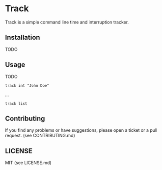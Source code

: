 # Track

Track is a simple command line time and interruption tracker.

## Installation

TODO

## Usage

TODO

```
track int "John Doe"
```

...

```
track list
```

## Contributing

If you find any problems or have suggestions, please open a ticket or a pull request. (see CONTRIBUTING.md)

## LICENSE

MIT (see LICENSE.md)